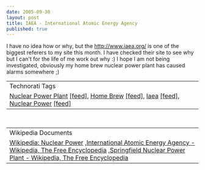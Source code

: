 ```yaml
---
date: 2005-09-30
layout: post
title: IAEA - International Atomic Energy Agency
published: true
---
```

I have no idea how or why, but the <a href="http://www.iaea.org/">http://www.iaea.org/</a> is one of the biggest referers to my site this month.  I have checked their site to see why but I can't for the life of me   work out why :)  I hope I am not being investigated, obviously my home brew nuclear power plant has caused alarms somewhere ;)<p /><table class="TechnoratiHead TagHeader">
<tr><td>Technorati Tags</td></tr>
<tr class="Technorati"><td>
<a href="http://www.technorati.com/tag/Nuclear%20Power%20Plant" class="Tag" rel="tag">Nuclear Power Plant</a> <a href="http://feeds.technorati.com/feed/posts/tag/Nuclear%20Power%20Plant" class="Tag">[feed]</a>, <a href="http://www.technorati.com/tag/Home%20Brew" class="Tag" rel="tag">Home Brew</a> <a href="http://feeds.technorati.com/feed/posts/tag/Home%20Brew" class="Tag">[feed]</a>, <a href="http://www.technorati.com/tag/Iaea" class="Tag" rel="tag">Iaea</a> <a href="http://feeds.technorati.com/feed/posts/tag/Iaea" class="Tag">[feed]</a>, <a href="http://www.technorati.com/tag/Nuclear%20Power" class="Tag" rel="tag">Nuclear Power</a> <a href="http://feeds.technorati.com/feed/posts/tag/Nuclear%20Power" class="Tag">[feed]</a>
</td></tr>
</table><br /><table class="TechnoratiHead TagHeader">
<tr><td>Wikipedia Documents</td></tr>
<tr class="Technorati"><td>
<a href="http://en.wikipedia.org/wiki/Nuclear_power">Wikipedia: Nuclear Power</a> ,<a href="http://en.wikipedia.org/wiki/IAEA">International Atomic Energy Agency - Wikipedia, The Free Encyclopedia</a> ,<a href="http://en.wikipedia.org/wiki/Springfield_Nuclear_Power_Plant">Springfield Nuclear Power Plant - Wikipedia, The Free Encyclopedia</a>
</td></tr>
</table><div class="blogger-post-footer"><img class="posterous_download_image" src="https://blogger.googleusercontent.com/tracker/8109338-112811797493978669?l=www.kinlan.co.uk%2Findex.html" height="1" alt="" width="1" /></div>

